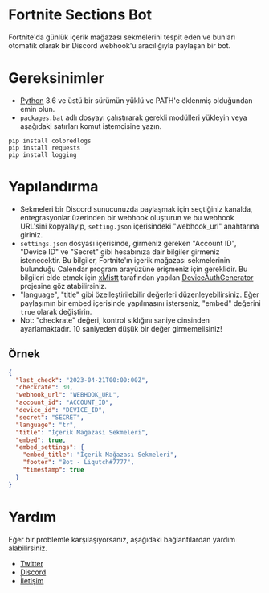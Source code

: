 # Fortnite Sections Bot
Fortnite'da günlük içerik mağazası sekmelerini tespit eden ve bunları otomatik olarak bir Discord webhook'u aracılığıyla paylaşan bir bot.

# Gereksinimler
- [Python](https://www.python.org/downloads/) 3.6 ve üstü bir sürümün yüklü ve PATH'e eklenmiş olduğundan emin olun.
- `packages.bat` adlı dosyayı çalıştırarak gerekli modülleri yükleyin veya aşağıdaki satırları komut istemcisine yazın.
```
pip install coloredlogs
pip install requests
pip install logging
```
# Yapılandırma
- Sekmeleri bir Discord sunucunuzda paylaşmak için seçtiğiniz kanalda, entegrasyonlar üzerinden bir webhook oluşturun ve bu webhook URL'sini kopyalayıp, `setting.json` içerisindeki "webhook_url" anahtarına giriniz.
- `settings.json` dosyası içerisinde, girmeniz gereken "Account ID", "Device ID" ve "Secret" gibi hesabınıza dair bilgiler girmeniz istenecektir.
Bu bilgiler, Fortnite'ın içerik mağazası sekmelerinin bulunduğu Calendar program arayüzüne erişmeniz için gereklidir.
Bu bilgileri elde etmek için [xMistt](https://github.com/xMistt) tarafından yapılan [DeviceAuthGenerator](https://github.com/xMistt/DeviceAuthGenerator) projesine göz atabilirsiniz.
- "language", "title" gibi özelleştirilebilir değerleri düzenleyebilirsiniz. Eğer paylaşımın bir embed içerisinde yapılmasını isterseniz, "embed" değerini `true` olarak değiştirin.
- Not: "checkrate" değeri, kontrol sıklığını saniye cinsinden ayarlamaktadır. 10 saniyeden düşük bir değer girmemelisiniz!
## Örnek
```json
{
  "last_check": "2023-04-21T00:00:00Z",
  "checkrate": 30,
  "webhook_url": "WEBHOOK_URL",
  "account_id": "ACCOUNT_ID",
  "device_id": "DEVICE_ID",
  "secret": "SECRET",
  "language": "tr",
  "title": "İçerik Mağazası Sekmeleri",
  "embed": true,
  "embed_settings": {
    "embed_title": "İçerik Mağazası Sekmeleri",
    "footer": "Bot - Liqutch#7777",
    "timestamp": true
  }
}
```
# Yardım
Eğer bir problemle karşılaşıyorsanız, aşağıdaki bağlantılardan yardım alabilirsiniz.
- [Twitter](https://twitter.com/Liqutch)
- [Discord](https://discord.gg/nNPrQeqCyf)
- [İletişim](https://liqutch.dev/)
